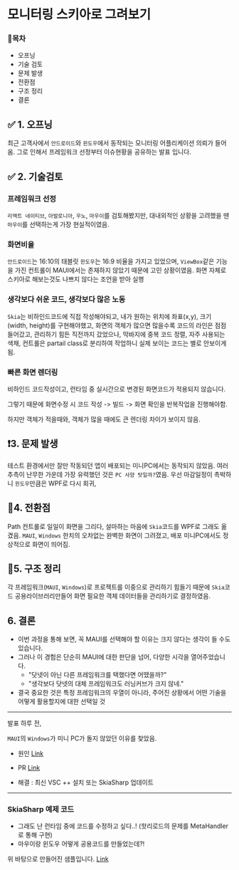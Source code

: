 # 모니터링 스키아로 그려보기

### 🚩목차
- 오프닝
- 기술 검토
- 문제 발생
- 전환점
- 구조 정리
- 결론


## ✅ 1. 오프닝
최근 고객사에서 `안드로이드`와 `윈도우`에서 동작되는 모니터링 어플리케이션 의뢰가 들어옴.
그로 인해서 프레임워크 선정부터 이슈현황을 공유하는 발표 입니다.


## ✅ 2. 기술검토

### 프레임워크 선정
`리액트 네이티브`, `아발로니아`, `우노`, `마우이`를 검토해봤지만, 대내외적인 상황을 고려했을 땐 `마우이`를 선택하는게 가장 현실적이였음.

### 화면비율
`안드로이드`는 16:10의 태블릿 `윈도우`는 16:9 비율을 가지고 있었으며, `ViewBox`같은 기능을 가진 컨트롤이 MAUI에서는 존재하지 않았기 때문에 고민 상황이였음.
 화면 자체로 스키아로 해보는것도 나쁘지 않다는 조언을 받아 실행

### 생각보다 쉬운 코드, 생각보다 많은 노동
`Skia`는 비하인드코드에 직접 작성해야되고, 내가 원하는 위치에 좌표(x,y), 크기(width, height)를 구현해야했고, 화면의 객체가 많으면 많을수록 코드의 라인은 점점 들어갔고, 관리하기 힘든 직전까지 갔었으나, 막바지에 중복 코드 정렬, 자주 사용되는 색채, 컨트롤은 partail class로 분리하여 작업하니 실제 보이는 코드는 별로 안보이게됨.

### 빠른 화면 렌더링
비하인드 코드작성이고, 런타임 중 실시간으로 변경된 화면코드가 적용되지 않습니다.

그렇기 때문에 화면수정 시 코드 작성 -> 빌드 -> 화면 확인을 반복작업을 진행해야함.

하지만 객체가 적을때와, 객체가 많을 때에도 큰 렌더링 차이가 보이지 않음.

## ❗3. 문제 발생
테스트 환경에서만 잘만 작동되던 앱이 배포되는 미니PC에서는 동작되지 않았음. 
여러 추측이 난무한 가운데 가장 유력했던 것은 `PC 사양 탓일까?`였음.
우선 마감일정이 촉박하니 `윈도우`만큼은 WPF로 다시 회귀,

## 🌱4. 전환점
Path 컨트롤로 일일이 화면을 그리다, 설마하는 마음에 `Skia`코드를 WPF로 그래도 옮겼음. 
`MAUI`, `Windows` 한치의 오차없는 완벽한 화면이 그려졌고, 배포 미니PC에서도 정상적으로 화면이 띄어짐.

## 🌱5. 구조 정리
각 프레임워크(`MAUI`, `Windows`)로 프로젝트를 이중으로 관리하기 힘들기 때문에 `Skia`코드 공용라이브러리만들어 화면 필요한 객체 데이터들을 관리하기로 결정하였음.

## 6. 결론
- 이번 과정을 통해 보면, 꼭 MAUI를 선택해야 할 이유는 크지 않다는 생각이 들 수도 있습니다.
- 그러나 이 경험은 단순히 MAUI에 대한 판단을 넘어, 다양한 시각을 열어주었습니다.
  - "닷넷이 아닌 다른 프레임워크를 택했다면 어땠을까?"
  - "생각보다 닷넷의 대체 프레임워크도 러닝커브가 크지 않네."
- 결국 중요한 것은 특정 프레임워크의 우열이 아니라, 주어진 상황에서 어떤 기술을 어떻게 활용할지에 대한 선택일 것

---
발표 하루 전,

 `MAUI`의 `Windows`가 미니 PC가 돌지 않았던 이유를 찾았음. 

 - 원인 [Link](https://github.com/mono/SkiaSharp/issues/3168)

 - PR [Link](https://github.com/mono/SkiaSharp/pull/3341)

- 해결 : 최신 VSC ++ 설치 또는 SkiaSharp 업데이트

---

### SkiaSharp 예제 코드
- 그래도 난 런타임 중에 코드를 수정하고 싶다..! (핫리로드의 문제를 MetaHandler로 통해 구현)
- 마우이랑 윈도우 어떻게 공용코드를 만들었는데?!

위 바탕으로 만들어진 샘플입니다. [Link](https://github.com/lukewire129/SkiaSample)
